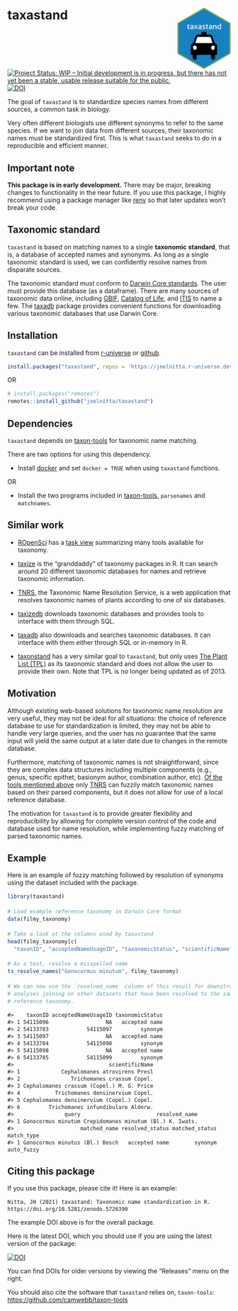 
<!-- README.md is generated from README.Rmd. Please edit that file -->

# taxastand <img src="man/figures/logo.png" align="right" alt="" width="120" />

<!-- badges: start -->

[![Project Status: WIP – Initial development is in progress, but there
has not yet been a stable, usable release suitable for the
public.](https://www.repostatus.org/badges/latest/wip.svg)](https://www.repostatus.org/#wip)
[![DOI](https://zenodo.org/badge/192684959.svg)](https://zenodo.org/badge/latestdoi/192684959)
<!-- badges: end -->

The goal of `taxastand` is to standardize species names from different
sources, a common task in biology.

Very often different biologists use different synonyms to refer to the
same species. If we want to join data from different sources, their
taxonomic names must be standardized first. This is what `taxastand`
seeks to do in a reproducible and efficient manner.

## Important note

**This package is in early development.** There may be major, breaking
changes to functionality in the near future. If you use this package, I
highly recommend using a package manager like
[renv](https://rstudio.github.io/renv/articles/renv.html) so that later
updates won’t break your code.

## Taxonomic standard

`taxastand` is based on matching names to a single **taxonomic
standard**, that is, a database of accepted names and synonyms. As long
as a single taxonomic standard is used, we can confidently resolve names
from disparate sources.

The taxonomic standard must conform to [Darwin Core
standards](https://dwc.tdwg.org/). The user must provide this database
(as a dataframe). There are many sources of taxonomic data online,
including
[GBIF](https://www.gbif.org/en/dataset/d7dddbf4-2cf0-4f39-9b2a-bb099caae36c),
[Catalog of Life](http://www.catalogueoflife.org/), and
[ITIS](https://www.itis.gov/) to name a few. The
[taxadb](https://github.com/ropensci/taxadb) package provides convenient
functions for downloading various taxonomic databases that use Darwin
Core.

## Installation

`taxastand` can be installed from
[r-universe](https://joelnitta.r-universe.dev) or
[github](https://github.com/joelnitta).

``` r
install.packages("taxastand", repos = 'https://joelnitta.r-universe.dev')
```

OR

``` r
# install.packages("remotes")
remotes::install_github("joelnitta/taxastand")
```

## Dependencies

`taxastand` depends on
[taxon-tools](https://github.com/camwebb/taxon-tools) for taxonomic name
matching.

There are two options for using this dependency.

- Install [docker](https://www.docker.com/) and set `docker = TRUE` when
  using `taxastand` functions.

OR

- Install the two programs included in
  [taxon-tools](https://github.com/camwebb/taxon-tools), `parsenames`
  and `matchnames`.

## Similar work

- [ROpenSci](https://ropensci.org/) has a [task
  view](https://github.com/ropensci/taxonomy) summarizing many tools
  available for taxonomy.

- [taxize](https://github.com/ropensci/taxize) is the “granddaddy” of
  taxonomy packages in R. It can search around 20 different taxonomic
  databases for names and retrieve taxonomic information.

- [TNRS](http://tnrs.iplantcollaborative.org/), the Taxonomic Name
  Resolution Service, is a web application that resolves taxonomic names
  of plants according to one of six databases.

- [taxizedb](https://github.com/ropensci/taxizedb) downloads taxonomic
  databases and provides tools to interface with them through SQL.

- [taxadb](https://github.com/ropensci/taxadb) also downloads and
  searches taxonomic databases. It can interface with them either
  through SQL or in-memory in R.

- [taxonstand](https://cran.r-project.org/web/packages/Taxonstand/index.html)
  has a very similar goal to `taxastand`, but only uses [The Plant List
  (TPL)](http://www.theplantlist.org) as its taxonomic standard and does
  not allow the user to provide their own. Note that TPL is no longer
  being updated as of 2013.

## Motivation

Although existing web-based solutions for taxonomic name resolution are
very useful, they may not be ideal for all situations: the choice of
reference database to use for standardization is limited, they may not
be able to handle very large queries, and the user has no guarantee that
the same input will yield the same output at a later date due to changes
in the remote database.

Furthermore, matching of taxonomic names is not straightforward, since
they are complex data structures including multiple components (e.g.,
genus, specific epithet, basionym author, combination author, etc). [Of
the tools mentioned above](#similar-work) only
[TNRS](http://tnrs.iplantcollaborative.org/) can fuzzily match taxonomic
names based on their parsed components, but it does not allow for use of
a local reference database.

The motivation for `taxastand` is to provide greater flexibility and
reproducibility by allowing for complete version control of the code and
database used for name resolution, while implementing fuzzy matching of
parsed taxonomic names.

## Example

Here is an example of fuzzy matching followed by resolution of synonyms
using the dataset included with the package.

``` r
library(taxastand)

# Load example reference taxonomy in Darwin Core format
data(filmy_taxonomy)

# Take a look at the columns used by taxastand
head(filmy_taxonomy[c(
  "taxonID", "acceptedNameUsageID", "taxonomicStatus", "scientificName")])

# As a test, resolve a misspelled name
ts_resolve_names("Gonocormus minutum", filmy_taxonomy)

# We can now use the `resolved_name` column of this result for downstream
# analyses joining on other datasets that have been resolved to the same
# reference taxonomy.
```

    #>    taxonID acceptedNameUsageID taxonomicStatus
    #> 1 54115096                  NA   accepted name
    #> 2 54133783            54115097         synonym
    #> 3 54115097                  NA   accepted name
    #> 4 54133784            54115098         synonym
    #> 5 54115098                  NA   accepted name
    #> 6 54133785            54115099         synonym
    #>                              scientificName
    #> 1             Cephalomanes atrovirens Presl
    #> 2                Trichomanes crassum Copel.
    #> 3 Cephalomanes crassum (Copel.) M. G. Price
    #> 4           Trichomanes densinervium Copel.
    #> 5 Cephalomanes densinervium (Copel.) Copel.
    #> 6         Trichomanes infundibulare Alderw.
    #>                query                        resolved_name
    #> 1 Gonocormus minutum Crepidomanes minutum (Bl.) K. Iwats.
    #>                     matched_name resolved_status matched_status match_type
    #> 1 Gonocormus minutus (Bl.) Bosch   accepted name        synonym auto_fuzzy

## Citing this package

If you use this package, please cite it! Here is an example:

    Nitta, JH (2021) taxastand: Taxonomic name standardization in R. https://doi.org/10.5281/zenodo.5726390

The example DOI above is for the overall package.

Here is the latest DOI, which you should use if you are using the latest
version of the package:

[![DOI](https://zenodo.org/badge/192684959.svg)](https://zenodo.org/badge/latestdoi/192684959)

You can find DOIs for older versions by viewing the “Releases” menu on
the right.

You should also cite the software that `taxastand` relies on,
`taxon-tools`: <https://github.com/camwebb/taxon-tools>
